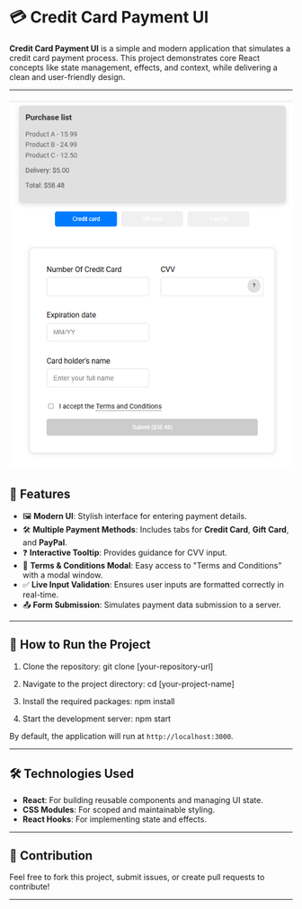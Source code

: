 
# 💳 Credit Card Payment UI

**Credit Card Payment UI** is a simple and modern application that simulates a credit card payment process. This project demonstrates core React concepts like state management, effects, and context, while delivering a clean and user-friendly design.

---

![Card Payment Tab](src/image_1.png)

## 🌟 Features
- 🖼️ **Modern UI**: Stylish interface for entering payment details.
- 🛠️ **Multiple Payment Methods**: Includes tabs for **Credit Card**, **Gift Card**, and **PayPal**.
- ❓ **Interactive Tooltip**: Provides guidance for CVV input.
- 📜 **Terms & Conditions Modal**: Easy access to "Terms and Conditions" with a modal window.
- ✅ **Live Input Validation**: Ensures user inputs are formatted correctly in real-time.
- 📤 **Form Submission**: Simulates payment data submission to a server.

---

## 🚀 How to Run the Project
1. Clone the repository:
   git clone [your-repository-url]

2. Navigate to the project directory:
   cd [your-project-name]

3. Install the required packages:
   npm install

4. Start the development server:
   npm start

By default, the application will run at `http://localhost:3000`.

---

## 🛠️ Technologies Used
- **React**: For building reusable components and managing UI state.
- **CSS Modules**: For scoped and maintainable styling.
- **React Hooks**: For implementing state and effects.

---

## 🤝 Contribution
Feel free to fork this project, submit issues, or create pull requests to contribute!

---

